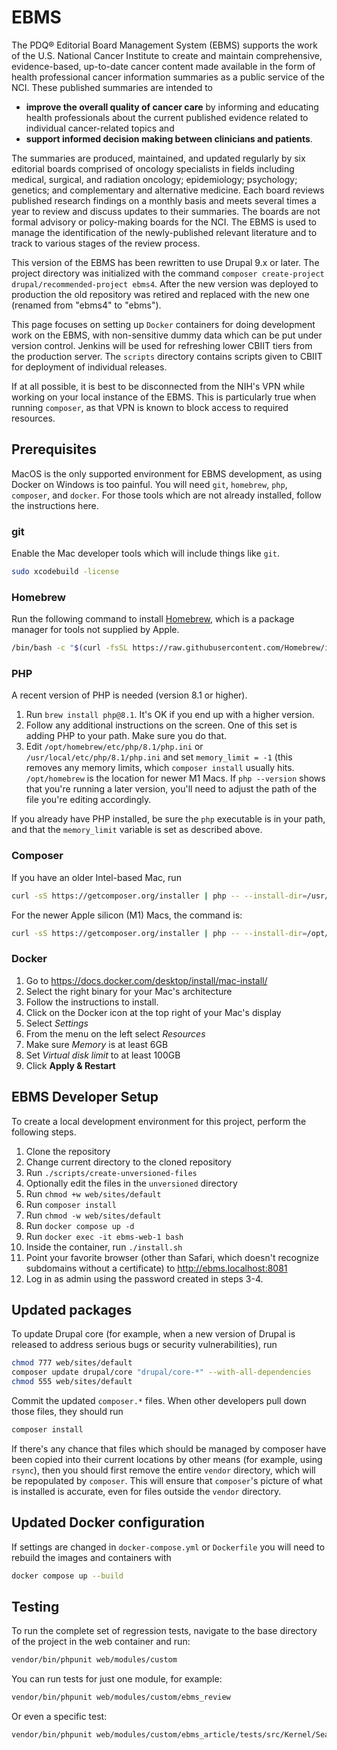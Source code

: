 # EBMS

The PDQ® Editorial Board Management System (EBMS) supports the work of the
U.S. National Cancer Institute to create and maintain comprehensive,
evidence-based, up-to-date cancer content made available in the form of
health professional cancer information summaries as a public service of
the NCI. These published summaries are intended to

- **improve the overall quality of cancer care** by informing and educating
health professionals about the current published evidence related to individual
cancer-related topics and
- **support informed decision making between clinicians and patients**.

The summaries are produced, maintained, and updated regularly by six editorial
boards comprised of oncology specialists in fields including medical, surgical,
and radiation oncology; epidemiology; psychology; genetics; and complementary
and alternative medicine. Each board reviews published research findings on a
monthly basis and meets several times a year to review and discuss updates to
their summaries. The boards are not formal advisory or policy-making boards for
the NCI. The EBMS is used to manage the identification of the newly-published
relevant literature and to track to various stages of the review process.

This version of the EBMS has been rewritten to use Drupal 9.x or later.
The project directory was initialized with the command
`composer create-project drupal/recommended-project ebms4`.
After the new version was deployed to production the old repository
was retired and replaced with the new one (renamed from "ebms4" to "ebms").

This page focuses on setting up `Docker` containers for doing
development work on the EBMS, with non-sensitive dummy data which can
be put under version control. Jenkins will be used for refreshing lower
CBIIT tiers from the production server. The `scripts` directory contains
scripts given to CBIIT for deployment of individual releases.

If at all possible, it is best to be disconnected from the NIH's VPN while
working on your local instance of the EBMS. This is particularly true when
running `composer`, as that VPN is known to block access to required
resources.

## Prerequisites

MacOS is the only supported environment for EBMS development, as using
Docker on Windows is too painful.
You will need `git`, `homebrew`, `php`, `composer`, and `docker`.
For those tools which are not already installed, follow the instructions
here.

### git

Enable the Mac developer tools which will include things like `git`.

```bash
sudo xcodebuild -license
```

### Homebrew

Run the following command to install [Homebrew](https://brew.sh/), which is a
package manager for tools not supplied by Apple.

```bash
/bin/bash -c "$(curl -fsSL https://raw.githubusercontent.com/Homebrew/install/HEAD/install.sh)"
```

### PHP
A recent version of PHP is needed (version 8.1 or higher).

1. Run `brew install php@8.1`. It's OK if you end up with a higher version.
2. Follow any additional instructions on the screen. One of this set is adding PHP to your path. Make sure you do that.
3. Edit `/opt/homebrew/etc/php/8.1/php.ini` or `/usr/local/etc/php/8.1/php.ini` and set `memory_limit = -1` (this removes any memory limits, which `composer install` usually hits. `/opt/homebrew` is the location for newer M1 Macs. If `php --version` shows that you're running a later version, you'll need to adjust the path of the file you're editing accordingly.

If you already have PHP installed, be sure the `php` executable is in your path, and that the `memory_limit` variable is set
as described above.

### Composer

If you have an older Intel-based Mac, run

```bash
curl -sS https://getcomposer.org/installer | php -- --install-dir=/usr/local/bin --filename=composer --2
```

For the newer Apple silicon (M1) Macs, the command is:

```bash
curl -sS https://getcomposer.org/installer | php -- --install-dir=/opt/homebrew/bin --filename=composer --2
```

### Docker

1. Go to https://docs.docker.com/desktop/install/mac-install/
2. Select the right binary for your Mac's architecture
3. Follow the instructions to install.
4. Click on the Docker icon at the top right of your Mac's display
5. Select *Settings*
6. From the menu on the left select *Resources*
7. Make sure *Memory* is at least 6GB
8. Set *Virtual disk limit* to at least 100GB
9. Click **Apply & Restart**

## EBMS Developer Setup

To create a local development environment for this project, perform the following steps.

1. Clone the repository
2. Change current directory to the cloned repository
3. Run `./scripts/create-unversioned-files`
4. Optionally edit the files in the `unversioned` directory
5. Run `chmod +w web/sites/default`
6. Run `composer install`
7. Run `chmod -w web/sites/default`
8. Run `docker compose up -d`
9. Run `docker exec -it ebms-web-1 bash`
10. Inside the container, run `./install.sh`
11. Point your favorite browser (other than Safari, which doesn't recognize subdomains without a certificate) to http://ebms.localhost:8081
12. Log in as admin using the password created in steps 3-4.

## Updated packages

To update Drupal core (for example, when a new version of Drupal is
released to address serious bugs or security vulnerabilities), run

```bash
chmod 777 web/sites/default
composer update drupal/core "drupal/core-*" --with-all-dependencies
chmod 555 web/sites/default
```

Commit the updated `composer.*` files. When other developers pull down
those files, they should run

```bash
composer install
```

If there's any chance that files which should be managed by composer have
been copied into their current locations by other means (for example, using
`rsync`), then you should first remove the entire `vendor` directory, which
will be repopulated by `composer`. This will ensure that `composer`'s picture
of what is installed is accurate, even for files outside the `vendor`
directory.


## Updated Docker configuration

If settings are changed in `docker-compose.yml` or `Dockerfile` you
will need to rebuild the images and containers with

```bash
docker compose up --build
```

## Testing

To run the complete set of regression tests, navigate to the base
directory of the project in the web container and run:

```bash
vendor/bin/phpunit web/modules/custom
```

You can run tests for just one module, for example:

```bash
vendor/bin/phpunit web/modules/custom/ebms_review
```

Or even a specific test:

```bash
vendor/bin/phpunit web/modules/custom/ebms_article/tests/src/Kernel/SearchTest.php
```
